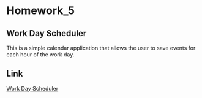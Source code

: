 # Homework_5
## Work Day Scheduler
This is a simple calendar application that allows the user to save events for each hour of the work day.
## Link
[Work Day Scheduler](https://terry0532.github.io/Homework_5/)